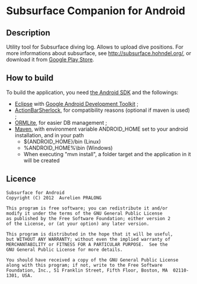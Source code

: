 Subsurface Companion for Android
================================

Description
-----------
Utility tool for Subsurface diving log. Allows to upload dive positions.
For more informations about subsurface, see http://subsurface.hohndel.org/, or download it
from [Google Play Store][7].


How to build
------------
To build the application, you need [the Android SDK][1] and the followings:
* [Eclipse][2] with [Google Android Development Toolkit][3] ;
* [ActionBarSherlock][4], for compatibility reasons (optional if maven is used) ;
* [ORMLite][5], for easier DB management ;
* [Maven][6], with environment variable ANDROID_HOME set to your android installation, and in your path
	* ${ANDROID_HOME}/bin (Linux)
	* %ANDROID_HOME%\bin (Windows)
	* When executing "mvn install", a folder target and the application in it will be created


Licence
-------

	Subsurface for Android
	Copyright (C) 2012  Aurelien PRALONG
	
	This program is free software; you can redistribute it and/or
	modify it under the terms of the GNU General Public License
	as published by the Free Software Foundation; either version 2
	of the License, or (at your option) any later version.
	
	This program is distributed in the hope that it will be useful,
	but WITHOUT ANY WARRANTY; without even the implied warranty of
	MERCHANTABILITY or FITNESS FOR A PARTICULAR PURPOSE.  See the
	GNU General Public License for more details.
	
	You should have received a copy of the GNU General Public License
	along with this program; if not, write to the Free Software
	Foundation, Inc., 51 Franklin Street, Fifth Floor, Boston, MA  02110-1301, USA.



[1]: http://developer.android.com/sdk/index.html
[2]: http://www.eclipse.org/downloads/
[3]: http://developer.android.com/sdk/installing/installing-adt.html
[4]: http://actionbarsherlock.com/
[5]: http://ormlite.com/
[6]: http://maven.apache.org/download.cgi
[7]: https://play.google.com/store/apps/details?id=org.subsurface
